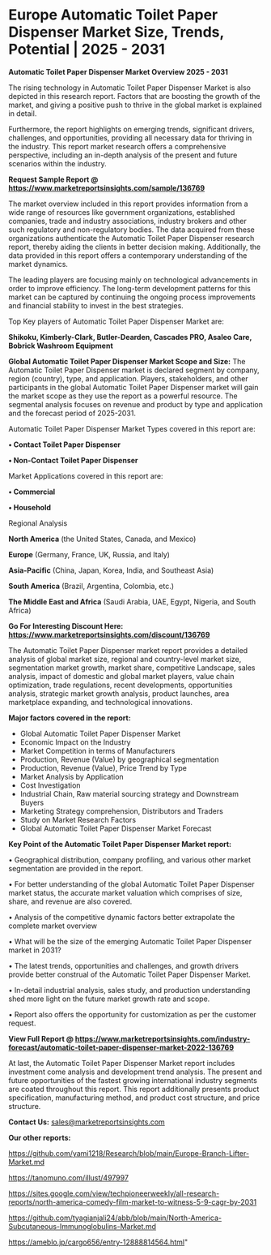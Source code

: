 # Europe Automatic Toilet Paper Dispenser Market Size, Trends, Potential | 2025 - 2031

<Strong> Automatic Toilet Paper Dispenser Market Overview 2025 - 2031</strong>

The rising technology in Automatic Toilet Paper Dispenser Market is also depicted in this research report. Factors that are boosting the growth of the market, and giving a positive push to thrive in the global market is explained in detail.

Furthermore, the report highlights on emerging trends, significant drivers, challenges, and opportunities, providing all necessary data for thriving in the industry. This report market research offers a comprehensive perspective, including an in-depth analysis of the present and future scenarios within the industry.

<strong>Request Sample Report @ <a href=https://www.marketreportsinsights.com/sample/136769>https://www.marketreportsinsights.com/sample/136769</a></strong>

The market overview included in this report provides information from a wide range of resources like government organizations, established companies, trade and industry associations, industry brokers and other such regulatory and non-regulatory bodies. The data acquired from these organizations authenticate the Automatic Toilet Paper Dispenser research report, thereby aiding the clients in better decision making. Additionally, the data provided in this report offers a contemporary understanding of the market dynamics.

The leading players are focusing mainly on technological advancements in order to improve efficiency. The long-term development patterns for this market can be captured by continuing the ongoing process improvements and financial stability to invest in the best strategies.

Top Key players of Automatic Toilet Paper Dispenser Market are:

<strong>Shikoku, Kimberly-Clark, Butler-Dearden, Cascades PRO, Asaleo Care, Bobrick Washroom Equipment</strong>

<strong><b>Global Automatic Toilet Paper Dispenser Market Scope and Size:</b></strong>
The Automatic Toilet Paper Dispenser market is declared segment by company, region (country), type, and application. Players, stakeholders, and other participants in the global Automatic Toilet Paper Dispenser market will gain the market scope as they use the report as a powerful resource. The segmental analysis focuses on revenue and product by type and application and the forecast period of 2025-2031.

Automatic Toilet Paper Dispenser Market Types covered in this report are:

<strong>• Contact Toilet Paper Dispenser

• Non-Contact Toilet Paper Dispenser</strong>

Market Applications covered in this report are:

<strong>• Commercial

• Household</strong> 

Regional Analysis

<strong>North America</strong> (the United States, Canada, and Mexico)

<strong>Europe</strong> (Germany, France, UK, Russia, and Italy)

<strong>Asia-Pacific</strong> (China, Japan, Korea, India, and Southeast Asia)

<strong>South America</strong> (Brazil, Argentina, Colombia, etc.)

<strong>The Middle East and Africa</strong> (Saudi Arabia, UAE, Egypt, Nigeria, and South Africa)

<strong>Go For Interesting Discount Here: <a href=https://www.marketreportsinsights.com/discount/136769>https://www.marketreportsinsights.com/discount/136769</a></strong>

The Automatic Toilet Paper Dispenser market report provides a detailed analysis of global market size, regional and country-level market size, segmentation market growth, market share, competitive Landscape, sales analysis, impact of domestic and global market players, value chain optimization, trade regulations, recent developments, opportunities analysis, strategic market growth analysis, product launches, area marketplace expanding, and technological innovations.

<strong><b>Major factors covered in the report:</b></strong>
<ul>
  <li>Global Automatic Toilet Paper Dispenser Market </li>
  <li>Economic Impact on the Industry</li>
  <li>Market Competition in terms of Manufacturers</li>
  <li>Production, Revenue (Value) by geographical segmentation</li>
  <li>Production, Revenue (Value), Price Trend by Type</li>
  <li>Market Analysis by Application</li>
  <li>Cost Investigation</li>
  <li>Industrial Chain, Raw material sourcing strategy and Downstream Buyers</li>
  <li>Marketing Strategy comprehension, Distributors and Traders</li>
  <li>Study on Market Research Factors</li>
  <li>Global Automatic Toilet Paper Dispenser Market Forecast</li>
</ul>

<strong><b>Key Point of the Automatic Toilet Paper Dispenser Market report:</b></strong>

• Geographical distribution, company profiling, and various other market segmentation are provided in the report.

• For better understanding of the global Automatic Toilet Paper Dispenser market status, the accurate market valuation which comprises of size, share, and revenue are also covered.

• Analysis of the competitive dynamic factors better extrapolate the complete market overview

• What will be the size of the emerging Automatic Toilet Paper Dispenser market in 2031?

• The latest trends, opportunities and challenges, and growth drivers provide better construal of the Automatic Toilet Paper Dispenser Market.

• In-detail industrial analysis, sales study, and production understanding shed more light on the future market growth rate and scope.

• Report also offers the opportunity for customization as per the customer request.

<strong><b>View Full Report @ <a href=https://www.marketreportsinsights.com/industry-forecast/automatic-toilet-paper-dispenser-market-2022-136769>https://www.marketreportsinsights.com/industry-forecast/automatic-toilet-paper-dispenser-market-2022-136769</a></b></strong>


At last, the Automatic Toilet Paper Dispenser Market report includes investment come analysis and development trend analysis. The present and future opportunities of the fastest growing international industry segments are coated throughout this report. This report additionally presents product specification, manufacturing method, and product cost structure, and price structure.

<strong>Contact Us:</strong>
sales@marketreportsinsights.com

<strong>Our other reports:</strong>

<a href=https://github.com/yami1218/Research/blob/main/Europe-Branch-Lifter-Market.md>https://github.com/yami1218/Research/blob/main/Europe-Branch-Lifter-Market.md</a>

<a href=https://tanomuno.com/illust/497997>https://tanomuno.com/illust/497997</a>

<a href=https://sites.google.com/view/techpioneerweekly/all-research-reports/north-america-comedy-film-market-to-witness-5-9-cagr-by-2031>https://sites.google.com/view/techpioneerweekly/all-research-reports/north-america-comedy-film-market-to-witness-5-9-cagr-by-2031</a>

<a href=https://github.com/tyagianjali24/abb/blob/main/North-America-Subcutaneous-Immunoglobulins-Market.md>https://github.com/tyagianjali24/abb/blob/main/North-America-Subcutaneous-Immunoglobulins-Market.md</a>

<a href=https://ameblo.jp/cargo656/entry-12888814564.html>https://ameblo.jp/cargo656/entry-12888814564.html</a>"
